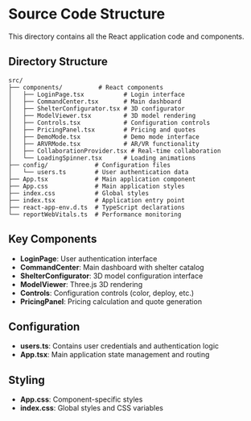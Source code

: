 # Source Code Structure

This directory contains all the React application code and components.

## Directory Structure

```
src/
├── components/          # React components
│   ├── LoginPage.tsx           # Login interface
│   ├── CommandCenter.tsx       # Main dashboard
│   ├── ShelterConfigurator.tsx # 3D configurator
│   ├── ModelViewer.tsx         # 3D model rendering
│   ├── Controls.tsx            # Configuration controls
│   ├── PricingPanel.tsx        # Pricing and quotes
│   ├── DemoMode.tsx            # Demo mode interface
│   ├── ARVRMode.tsx            # AR/VR functionality
│   ├── CollaborationProvider.tsx # Real-time collaboration
│   └── LoadingSpinner.tsx      # Loading animations
├── config/             # Configuration files
│   └── users.ts        # User authentication data
├── App.tsx             # Main application component
├── App.css             # Main application styles
├── index.css           # Global styles
├── index.tsx           # Application entry point
├── react-app-env.d.ts  # TypeScript declarations
└── reportWebVitals.ts  # Performance monitoring
```

## Key Components

- **LoginPage**: User authentication interface
- **CommandCenter**: Main dashboard with shelter catalog
- **ShelterConfigurator**: 3D model configuration interface
- **ModelViewer**: Three.js 3D rendering
- **Controls**: Configuration controls (color, deploy, etc.)
- **PricingPanel**: Pricing calculation and quote generation

## Configuration

- **users.ts**: Contains user credentials and authentication logic
- **App.tsx**: Main application state management and routing

## Styling

- **App.css**: Component-specific styles
- **index.css**: Global styles and CSS variables

